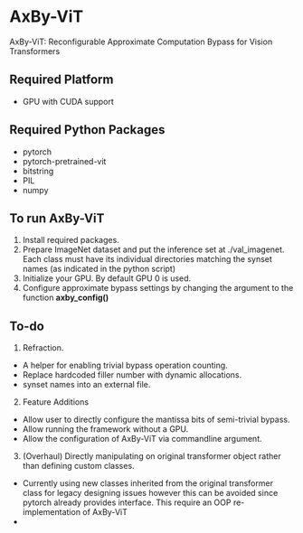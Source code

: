 # AxBy-ViT
AxBy-ViT: Reconfigurable Approximate Computation Bypass for Vision Transformers

## Required Platform
 - GPU with CUDA support

## Required Python Packages
 - pytorch
 - pytorch-pretrained-vit
 - bitstring
 - PIL
 - numpy

## To run AxBy-ViT
 1. Install required packages.
 2. Prepare ImageNet dataset and put the inference set at ./val_imagenet. Each class must have its individual directories matching the synset names (as indicated in the python script)
 3. Initialize your GPU. By default GPU 0 is used.
 4. Configure approximate bypass settings by changing the argument to the function **axby_config()**

## To-do
 1. Refraction.
   - A helper for enabling trivial bypass operation counting.
   - Replace hardcoded filler number with dynamic allocations.
   - synset names into an external file.
 2. Feature Additions
   - Allow user to directly configure the mantissa bits of semi-trivial bypass.
   - Allow running the framework without a GPU.
   - Allow the configuration of AxBy-ViT via commandline argument.
 3. (Overhaul) Directly manipulating on original transformer object rather than defining custom classes.
   - Currently using new classes inherited from the original transformer class for legacy designing issues however this can be avoided since pytorch already provides interface. This require an OOP re-implementation of AxBy-ViT 
   - 
